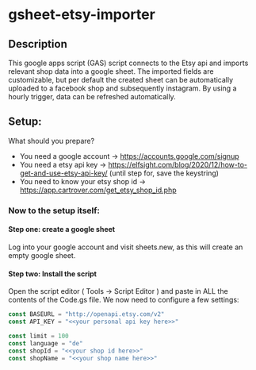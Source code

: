 # gsheet-etsy-importer
## Description
This google apps script (GAS) script connects to the Etsy api and imports relevant shop data into a google sheet. The imported fields are customizable,
but per default the created sheet can be automatically uploaded to a facebook shop and subsequently instagram. By using a hourly trigger, data can be refreshed automatically.

## Setup:
What should you prepare?

+ You need a google account -> https://accounts.google.com/signup
+ You need a etsy api key -> https://elfsight.com/blog/2020/12/how-to-get-and-use-etsy-api-key/ (until step for, save the keystring)
+ You need to know your etsy shop id -> https://app.cartrover.com/get_etsy_shop_id.php

### Now to the setup itself:
#### Step one: create a google sheet
Log into your google account and visit sheets.new, as this will create an empty google sheet. 
#### Step two: Install the script
Open the script editor ( Tools -> Script Editor ) and paste in ALL the contents of the Code.gs file.
We now need to configure a few settings:
``` javascript
const BASEURL = "http://openapi.etsy.com/v2"
const API_KEY = "<<your personal api key here>>"

const limit = 100
const language = "de"
const shopId = "<<your shop id here>>"
const shopName = "<<your shop name here>>"

```
